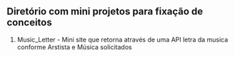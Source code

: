 ## Diretório com mini projetos para fixação de conceitos
1. Music_Letter - Mini site que retorna através de uma API letra da musica conforme Arstista e Música solicitados
